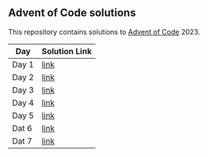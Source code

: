## Advent of Code solutions

This repository contains solutions to [Advent of Code](https://adventofcode.com/) 2023.

|Day | Solution Link|
|----|--------------|
|Day 1 | [link](day1/main.go)|
|Day 2| [link](day2/main.go)|
|Day 3| [link](day3/main.go)|
|Day 4| [link](day4/main.go)|
|Day 5| [link](day5/main.go)|
|Dat 6| [link](day6/main.go)|
|Dat 7| [link](day7/main.go)|